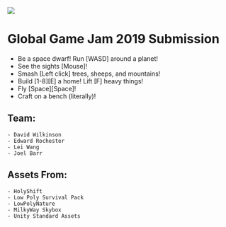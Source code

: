 ![](https://ggj.s3.amazonaws.com/styles/game_sidebar__wide/featured_image/2019/01/71476/title.png?itok=upQLKp46&timestamp=1548628456)

# Global Game Jam 2019 Submission

 - Be a space dwarf! Run [WASD] around a planet! 
 - See the sights [Mouse]! 
 - Smash [Left click] trees, sheeps, and mountains! 
 - Build [1-8][E] a home! Lift [F] heavy things! 
 - Fly [Space][Space]! 
 - Craft on a bench (literally)!

## Team:

    - David Wilkinson
    - Edward Rochester
    - Lei Wang
    - Joel Barr

## Assets From:

    - HolyShift
    - Low Poly Survival Pack
    - LowPolyNature
    - MilkyWay Skybox
    - Unity Standard Assets
